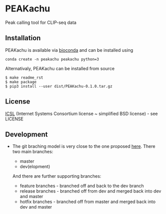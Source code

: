 # PEAKachu
Peak calling tool for CLIP-seq data

## Installation

PEAKachu is available via [bioconda](https://bioconda.github.io/) and can be installed using

```
conda create -n peakachu peakachu python=3
```

Alternativaly, PEAKachu can be installed from source

    $ make readme_rst
    $ make package
    $ pip3 install --user dist/PEAKachu-0.1.0.tar.gz

## License

[ICSL](https://en.wikipedia.org/wiki/ISC_license)
(Internet Systems Consortium license ~ simplified BSD license) - see LICENSE

## Development

* The git braching model is very close to the one
  proposed [here](http://nvie.com/posts/a-successful-git-branching-model/).
  There two main branches:
    * master
    * dev(elopment)

    And there are further supporting branches:
    * feature branches - branched off and back to the dev branch
    * release branches - branched off from dev and merged back into
      dev and master
    * hotfix branches - branched off from master and merged back into
                        dev and master
